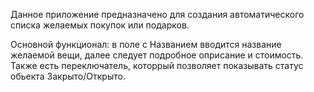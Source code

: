 Данное приложение предназначено для создания автоматического списка желаемых покупок или подарков.

Основной функционал: в поле с Названием вводится название желаемой вещи, далее следует подробное оприсание и стоимость.
Также есть переключатель, которрый позволяет показывать статус обьекта Закрыто/Открыто.


